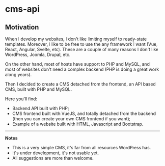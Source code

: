 # cms-api

## Motivation

When I develop my websites, I don't like limiting myself to ready-state templates. Moreover, I like to be free to use the any framework I want (Vue, React, Angular, Svelte, etc). These are a couple of many reasons I don't like WordPress, Joomla, Drupal, etc.

On the other hand, most of hosts have support to PHP and MySQL, and most of websites don't need a complex backend (PHP is doing a great work along years).

Then I decided to create a CMS detached from the frontend, an API based CMS, built with PHP and MySQL.

Here you'll find:

* Backend API built with PHP;
* CMS frontend built with VueJS, and totally detached from the backend (then you can create your own CMS frontend if you want);
* Example of a website built with HTML, Javascript and Bootstrap.

---

**Notes** 

* This is a very simple CMS, it's far from all resources WordPress has.
* It's under development, it's not usable yet.
* All suggestions are more than welcome.
